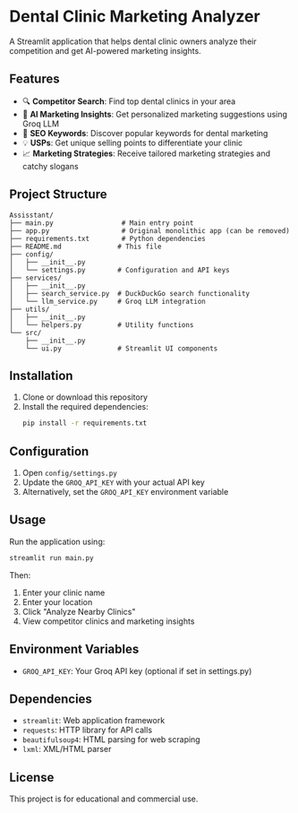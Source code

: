# Dental Clinic Marketing Analyzer

A Streamlit application that helps dental clinic owners analyze their competition and get AI-powered marketing insights.

## Features

- 🔍 **Competitor Search**: Find top dental clinics in your area
- 🧠 **AI Marketing Insights**: Get personalized marketing suggestions using Groq LLM
- 🎯 **SEO Keywords**: Discover popular keywords for dental marketing
- 💡 **USPs**: Get unique selling points to differentiate your clinic
- 📈 **Marketing Strategies**: Receive tailored marketing strategies and catchy slogans

## Project Structure

```
Assisstant/
├── main.py                 # Main entry point
├── app.py                  # Original monolithic app (can be removed)
├── requirements.txt        # Python dependencies
├── README.md              # This file
├── config/
│   ├── __init__.py
│   └── settings.py        # Configuration and API keys
├── services/
│   ├── __init__.py
│   ├── search_service.py  # DuckDuckGo search functionality
│   └── llm_service.py     # Groq LLM integration
├── utils/
│   ├── __init__.py
│   └── helpers.py         # Utility functions
└── src/
    ├── __init__.py
    └── ui.py              # Streamlit UI components
```

## Installation

1. Clone or download this repository
2. Install the required dependencies:
   ```bash
   pip install -r requirements.txt
   ```

## Configuration

1. Open `config/settings.py`
2. Update the `GROQ_API_KEY` with your actual API key
3. Alternatively, set the `GROQ_API_KEY` environment variable

## Usage

Run the application using:

```bash
streamlit run main.py
```

Then:
1. Enter your clinic name
2. Enter your location
3. Click "Analyze Nearby Clinics"
4. View competitor clinics and marketing insights

## Environment Variables

- `GROQ_API_KEY`: Your Groq API key (optional if set in settings.py)

## Dependencies

- `streamlit`: Web application framework
- `requests`: HTTP library for API calls
- `beautifulsoup4`: HTML parsing for web scraping
- `lxml`: XML/HTML parser

## License

This project is for educational and commercial use.

